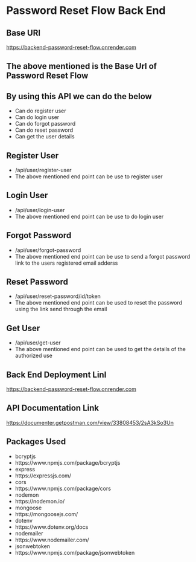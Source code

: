 # Password Reset Flow Back End
## Base URl
https://backend-password-reset-flow.onrender.com
## The above mentioned is the Base Url of Password Reset Flow
## By using this API we can do the below
<ul>
  <li>Can do register user</li>
  <li>Can do login user</li>
  <li>Can do forgot password</li>
  <li>Can do reset password</li>
  <li>Can get the user details</li>
</ul>

## Register User
<ul>
  <li>/api/user/register-user</li>
  <li>The above mentioned end point can be use to register user</li>
</ul>

## Login User
<ul>
  <li>/api/user/login-user</li>
  <li>The above mentioned end point can be use to do login user</li>
</ul>

## Forgot Password
<ul>
  <li>/api/user/forgot-password</li>
  <li>The above mentioned end point can be use to send a forgot password link to the users registered email adderss</li>
</ul>

## Reset Password
<ul>
  <li>/api/user/reset-password/id/token</li>
  <li>The above mentioned end point can be used to reset the password using the link send through the email</li>
</ul>

## Get User
<ul>
  <li>/api/user/get-user</li>
  <li>The above mentioned end point can be used to get the details of the authorized use</li>
</ul>

## Back End Deployment Linl
https://backend-password-reset-flow.onrender.com

## API Documentation Link
https://documenter.getpostman.com/view/33808453/2sA3kSo3Un

## Packages Used
<ul>
  <li>bcryptjs</li>
  <li>https://www.npmjs.com/package/bcryptjs</li>
  <li>express</li>
  <li>https://expressjs.com/</li>
  <li>cors</li>
  <li>https://www.npmjs.com/package/cors</li>
  <li>nodemon</li>
  <li>https://nodemon.io/</li>
  <li>mongoose</li>
  <li>https://mongoosejs.com/</li>
  <li>dotenv</li>
  <li>https://www.dotenv.org/docs</li>
  <li>nodemailer</li>
  <li>https://www.nodemailer.com/</li>
  <li>jsonwebtoken</li>
  <li>https://www.npmjs.com/package/jsonwebtoken</li>
</ul>










